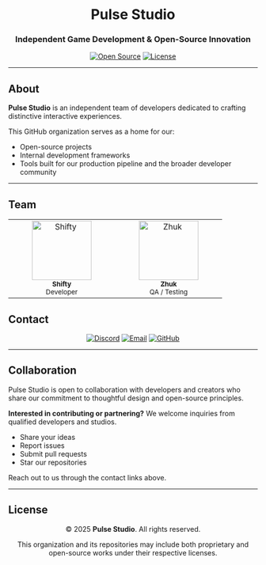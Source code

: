 <div align="center">

# Pulse Studio

### Independent Game Development & Open-Source Innovation

[![Open Source](https://img.shields.io/badge/Open-Source-blue.svg)](https://github.com/PulseStudio)
[![License](https://img.shields.io/badge/License-Various-lightgrey.svg)](https://github.com/PulseStudio)

---

</div>

## About

**Pulse Studio** is an independent team of developers dedicated to crafting distinctive interactive experiences.

This GitHub organization serves as a home for our:
- Open-source projects
- Internal development frameworks
- Tools built for our production pipeline and the broader developer community

---

## Team

<table align="center">
  <tr>
    <td align="center" width="200">
      <a href="https://github.com/ShiftyX1">
        <img src="https://github.com/ShiftyX1.png" width="120px;" alt="Shifty"/><br />
        <sub><b>Shifty</b></sub>
      </a>
      <br />
      <sub>Developer</sub>
    </td>
    <td align="center" width="200">
      <a href="https://github.com/ZhiktorViktor">
        <img src="https://github.com/ZhiktorViktor.png" width="120px;" alt="Zhuk"/><br />
        <sub><b>Zhuk</b></sub>
      </a>
      <br />
      <sub>QA / Testing</sub>
    </td>
  </tr>
</table>

## Contact

<div align="center">

[![Discord](https://img.shields.io/badge/Discord-5865F2?style=for-the-badge&logo=discord&logoColor=white)](https://discord.com/users/your_discord)
[![Email](https://img.shields.io/badge/Email-D14836?style=for-the-badge&logo=gmail&logoColor=white)](mailto:your.email@example.com)
[![GitHub](https://img.shields.io/badge/GitHub-181717?style=for-the-badge&logo=github&logoColor=white)](https://github.com/PulseStudio)

</div>

---

## Collaboration

Pulse Studio is open to collaboration with developers and creators who share our commitment to thoughtful design and open-source principles.

**Interested in contributing or partnering?** We welcome inquiries from qualified developers and studios.

- Share your ideas
- Report issues
- Submit pull requests
- Star our repositories

Reach out to us through the contact links above.

---

## License

<div align="center">

© 2025 **Pulse Studio**. All rights reserved.

This organization and its repositories may include both proprietary and open-source works under their respective licenses.

</div>
